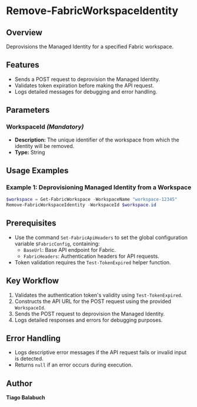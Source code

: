 # Remove-FabricWorkspaceIdentity

## Overview

Deprovisions the Managed Identity for a specified Fabric workspace.

## Features

- Sends a POST request to deprovision the Managed Identity.
- Validates token expiration before making the API request.
- Logs detailed messages for debugging and error handling.

## Parameters

### WorkspaceId *(Mandatory)*

- **Description:** The unique identifier of the workspace from which the identity will be removed.
- **Type:** String

## Usage Examples

### Example 1: Deprovisioning Managed Identity from a Workspace

```powershell
$workspace = Get-FabricWorkspace -WorkspaceName "workspace-12345"
Remove-FabricWorkspaceIdentity -WorkspaceId $workspace.id 
```

## Prerequisites

- Use the command `Set-FabricApiHeaders` to set the global configuration variable `$FabricConfig`, containing:
  - `BaseUrl`: Base API endpoint for Fabric.
  - `FabricHeaders`: Authentication headers for API requests.
- Token validation requires the `Test-TokenExpired` helper function.

## Key Workflow

1. Validates the authentication token's validity using `Test-TokenExpired`.
2. Constructs the API URL for the POST request using the provided `WorkspaceId`.
3. Sends the POST request to deprovision the Managed Identity.
4. Logs detailed responses and errors for debugging purposes.

## Error Handling

- Logs descriptive error messages if the API request fails or invalid input is detected.
- Returns `null` if an error occurs during execution.

## Author

**Tiago Balabuch**